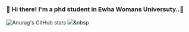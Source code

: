 ### 👋  Hi there! I'm a phd student in Ewha Womans Universuty..🚀

<!--
**yujinp05/yujinp05** is a ✨ _special_ ✨ repository because its `README.md` (this file) appears on your GitHub profile.



I enjoy hiking, swimming, dive and surf. ⛰ 🏄
I hope to develop every beautiful things. ✨

Here are some ideas to get you started:

- 🔭 I’m currently working on ...
- 🌱 I’m currently learning ...
- 👯 I’m looking to collaborate on ...
- 🤔 I’m looking for help with ...
- 💬 Ask me about ...
- 📫 How to reach me: yujin.alex.p@google.com
- 😄 Pronouns: ...
- ⚡ Fun fact: ...
-->
![Anurag's GitHub stats](https://github-readme-stats.vercel.app/api?username=yujinp05&show_icons=true&theme=radical)
<img src="https://img.shields.io/badge/Python-3766AB?style=flat-square&logo=Python&logoColor=white"/></a>&nbsp 
